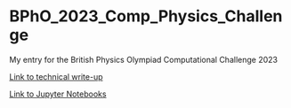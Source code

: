 # BPhO_2023_Comp_Physics_Challenge
My entry for the British Physics Olympiad Computational Challenge 2023

[Link to technical write-up](https://github.com/SritejT/BPhO_2023_Comp_Physics_Challenge/blob/main/Simulating%20the%20Solar%20System%20-%20Technical%20Write-Up.pdf)

[Link to Jupyter Notebooks](https://github.com/SritejT/BPhO_2023_Comp_Physics_Challenge/blob/main/Solar_System_Orbits.ipynb)
